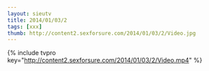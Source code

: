 ```yaml
--- 
layout: sieutv
title: 2014/01/03/2
tags: [xxx]
thumb: http://content2.sexforsure.com/2014/01/03/2/Video.jpg
---
```

{% include tvpro key="http://content2.sexforsure.com/2014/01/03/2/Video.mp4" %} 
